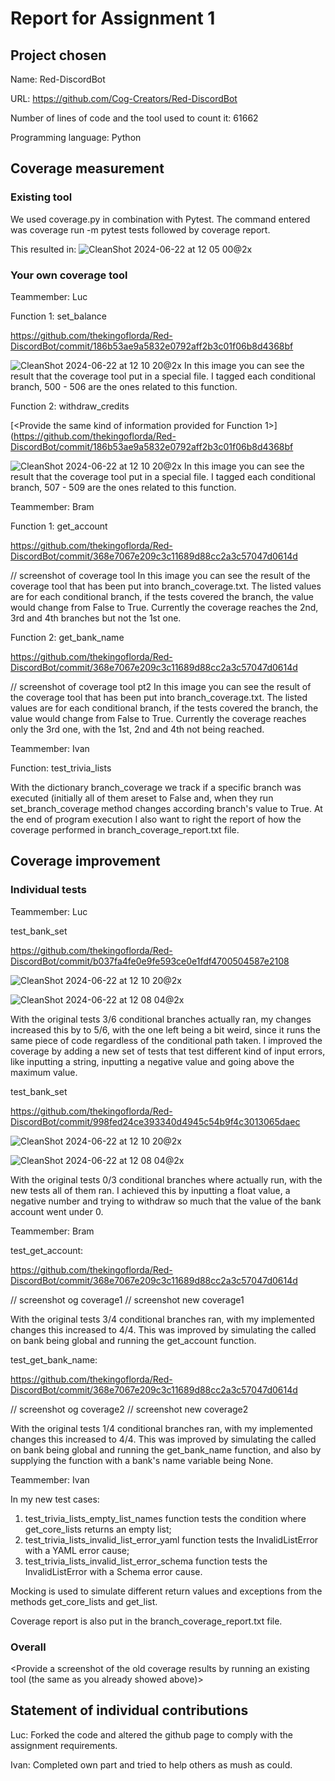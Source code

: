 # Report for Assignment 1

## Project chosen

Name: Red-DiscordBot

URL: https://github.com/Cog-Creators/Red-DiscordBot

Number of lines of code and the tool used to count it: 61662

Programming language: Python

## Coverage measurement

### Existing tool

We used coverage.py in combination with Pytest. The command entered was coverage run -m pytest tests followed by coverage report.

This resulted in:
![CleanShot 2024-06-22 at 12 05 00@2x](https://github.com/thekingoflorda/Red-DiscordBot/assets/64592718/12137089-561f-4164-96a3-7ea73fb716e6)

### Your own coverage tool

Teammember: Luc

Function 1: set_balance

https://github.com/thekingoflorda/Red-DiscordBot/commit/186b53ae9a5832e0792aff2b3c01f06b8d4368bf

![CleanShot 2024-06-22 at 12 10 20@2x](https://github.com/thekingoflorda/Red-DiscordBot/assets/64592718/598a28f8-a010-4241-9fc3-774edf66a025)
In this image you can see the result that the coverage tool put in a special file. I tagged each conditional branch, 500 - 506 are the ones related to this function.

Function 2: withdraw_credits

[<Provide the same kind of information provided for Function 1>](https://github.com/thekingoflorda/Red-DiscordBot/commit/186b53ae9a5832e0792aff2b3c01f06b8d4368bf

![CleanShot 2024-06-22 at 12 10 20@2x](https://github.com/thekingoflorda/Red-DiscordBot/assets/64592718/598a28f8-a010-4241-9fc3-774edf66a025)
In this image you can see the result that the coverage tool put in a special file. I tagged each conditional branch, 507 - 509 are the ones related to this function.

Teammember: Bram

Function 1: get_account

https://github.com/thekingoflorda/Red-DiscordBot/commit/368e7067e209c3c11689d88cc2a3c57047d0614d

// screenshot of coverage tool
In this image you can see the result of the coverage tool that has been put into branch_coverage.txt. The listed values are for each conditional branch, if the tests covered the branch, the value would change from False to True.
Currently the coverage reaches the 2nd, 3rd and 4th branches but not the 1st one.

Function 2: get_bank_name

https://github.com/thekingoflorda/Red-DiscordBot/commit/368e7067e209c3c11689d88cc2a3c57047d0614d

// screenshot of coverage tool pt2
In this image you can see the result of the coverage tool that has been put into branch_coverage.txt. The listed values are for each conditional branch, if the tests covered the branch, the value would change from False to True.
Currently the coverage reaches only the 3rd one, with the 1st, 2nd and 4th not being reached.


Teammember: Ivan

Function: test_trivia_lists

With the dictionary branch_coverage we track if a specific branch was executed (initially all of them areset to False and, when they run set_branch_coverage method changes according branch's value to True. At the end of program execution I also want to right the report of how the coverage performed in branch_coverage_report.txt file.

## Coverage improvement

### Individual tests

Teammember: Luc

test_bank_set

https://github.com/thekingoflorda/Red-DiscordBot/commit/b037fa4fe0e9fe593ce0e1fdf4700504587e2108

![CleanShot 2024-06-22 at 12 10 20@2x](https://github.com/thekingoflorda/Red-DiscordBot/assets/64592718/598a28f8-a010-4241-9fc3-774edf66a025)

![CleanShot 2024-06-22 at 12 08 04@2x](https://github.com/thekingoflorda/Red-DiscordBot/assets/64592718/9b4e0186-d33d-41b5-8712-fc9a4425d06f)

With the original tests 3/6 conditional branches actually ran, my changes increased this by to 5/6, with the one left being a bit weird, since it runs the same piece of code regardless of the conditional path taken.
I improved the coverage by adding a new set of tests that test different kind of input errors, like inputting a string, inputting a negative value and going above the maximum value.

test_bank_set

https://github.com/thekingoflorda/Red-DiscordBot/commit/998fed24ce393340d4945c54b9f4c3013065daec

![CleanShot 2024-06-22 at 12 10 20@2x](https://github.com/thekingoflorda/Red-DiscordBot/assets/64592718/598a28f8-a010-4241-9fc3-774edf66a025)

![CleanShot 2024-06-22 at 12 08 04@2x](https://github.com/thekingoflorda/Red-DiscordBot/assets/64592718/9b4e0186-d33d-41b5-8712-fc9a4425d06f)

With the original tests 0/3 conditional branches where actually run, with the new tests all of them ran.
I achieved this by inputting a float value, a negative number and trying to withdraw so much that the value of the bank account went under 0.

Teammember: Bram

test_get_account:

https://github.com/thekingoflorda/Red-DiscordBot/commit/368e7067e209c3c11689d88cc2a3c57047d0614d

// screenshot og coverage1
// screenshot new coverage1

With the original tests 3/4 conditional branches ran, with my implemented changes this increased to 4/4.
This was improved by simulating the called on bank being global and running the get_account function.

test_get_bank_name:

https://github.com/thekingoflorda/Red-DiscordBot/commit/368e7067e209c3c11689d88cc2a3c57047d0614d

// screenshot og coverage2
// screenshot new coverage2

With the original tests 1/4 conditional branches ran, with my implemented changes this increased to 4/4.
This was improved by simulating the called on bank being global and running the get_bank_name function, and also by supplying the function with a bank's name variable being None.

Teammember: Ivan

In my new test cases:
  1. test_trivia_lists_empty_list_names function tests the condition where get_core_lists returns an empty list;
  2. test_trivia_lists_invalid_list_error_yaml function tests the InvalidListError with a YAML error cause;
  3. test_trivia_lists_invalid_list_error_schema function tests the InvalidListError with a Schema error cause.

Mocking is used to simulate different return values and exceptions from the methods get_core_lists and get_list.

Coverage report is also put in the branch_coverage_report.txt file.


### Overall

<Provide a screenshot of the old coverage results by running an existing tool (the same as you already showed above)>

<Provide a screenshot of the new coverage results by running the existing tool using all test modifications made by the group>

## Statement of individual contributions

Luc:
Forked the code and altered the github page to comply with the assignment requirements. 

Ivan:
Completed own part and tried to help others as mush as could.
